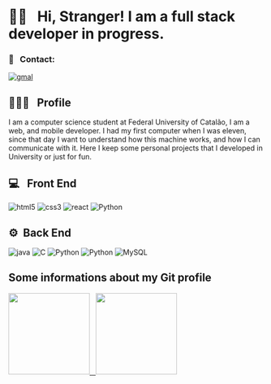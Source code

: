   <h1>👋🏽  &nbsp; Hi, Stranger! I am a full stack developer in progress.</h1>
  
  <h3>📱 &nbsp; Contact: </h3>
  
  <a href = "mailto: vtormnoel@gmail.com" target="_blank"> <img src="https://img.shields.io/badge/-Gmail-c14438?style=flat-square&logo=Gmail&logoColor=white" alt="gmal"></a> 
  
  <h2>👨🏻‍💻 &nbsp; Profile</h2>
  <p>I am a computer science student at Federal University of Catalão, I am a web, and mobile developer. I had my first computer when I was eleven, since that day I want to understand how this machine works, and how I can communicate with it. Here I keep some personal projects that I developed in University or just for fun.</p>
  
  <h2>💻 &nbsp; Front End</h3>  
  <div style="flex:grid;">
    <img src="https://img.shields.io/badge/-HTML-333333?style=flat-square&logo=HTML5&logoColor=white" alt="html5">
    <img src="https://img.shields.io/badge/-CSS-333333?style=flat-square&logo=CSS3&logoColor=white" alt="css3">
    <img src="https://img.shields.io/badge/-React%20Native-333333?style=flat-square&logo=react&logoColor=white" alt="react">
    <img src="https://img.shields.io/badge/-Flutter-333333?style=flat-square&logo=flutter&logoColor=white" alt="Python">
  </div>
  
   <h2>⚙️&nbsp; Back End</h3>  
   <div style="flex: grid">
    <img src="https://img.shields.io/badge/-Java-333333?style=flat-square&logo=java&logoColor=white" alt="java">
    <img src="https://img.shields.io/badge/-C-333333?style=flat-square&logo=c&logoColor=white" alt="C">
    <img src="https://img.shields.io/badge/-Python-333333?style=flat-square&logo=python&logoColor=white" alt="Python">
    <img src="https://img.shields.io/badge/-Dart-333333?style=flat-square&logo=dart&logoColor=white" alt="Python">
    <img src="https://img.shields.io/badge/-MySQL-333333?style=flat-square&logo=mysql&logoColor=white" alt="MySQL">
   </div>
   
  <h2>Some informations about my Git profile</h2>
  <a href="https://github.com/vitormnoel">
  <div style="display: inline_block">
  <img height="160em" src="https://github-readme-stats-eight-theta.vercel.app/api?username=vitormnoel&show_icons=true&theme=tokyonight&include_all_commits=true&count_private=true"/>
    &nbsp
  <img height="160em" src="https://github-readme-stats-eight-theta.vercel.app/api/top-langs/?username=vitormnoel&layout=compact&langs_count=8&theme=tokyonight"/>
  </div>
  </a>
  </br>
